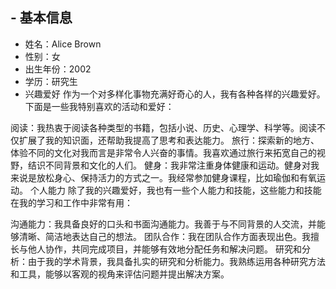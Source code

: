 
## - 基本信息
- 姓名：Alice Brown
- 性别：女
- 出生年份：2002
- 学历：研究生
- 兴趣爱好
作为一个对多样化事物充满好奇心的人，我有各种各样的兴趣爱好。下面是一些我特别喜欢的活动和爱好：

阅读：我热衷于阅读各种类型的书籍，包括小说、历史、心理学、科学等。阅读不仅扩展了我的知识面，还帮助我提高了思考和表达能力。
旅行：探索新的地方、体验不同的文化对我而言是非常令人兴奋的事情。我喜欢通过旅行来拓宽自己的视野，结识不同背景和文化的人们。
健身：我非常注重身体健康和运动。健身对我来说是放松身心、保持活力的方式之一。我经常参加健身课程，比如瑜伽和有氧运动。
个人能力
除了我的兴趣爱好，我也有一些个人能力和技能，这些能力和技能在我的学习和工作中非常有用：

沟通能力：我具备良好的口头和书面沟通能力。我善于与不同背景的人交流，并能够清晰、简洁地表达自己的想法。
团队合作：我在团队合作方面表现出色。我擅长与他人协作，共同完成项目，并能够有效地分配任务和解决问题。
研究和分析：由于我的学术背景，我具备扎实的研究和分析能力。我熟练运用各种研究方法和工具，能够以客观的视角来评估问题并提出解决方案。
<!---
AliceBrownZ/AliceBrownZ is a ✨ special ✨ repository because its `README.md` (this file) appears on your GitHub profile.
You can click the Preview link to take a look at your changes.
--->
